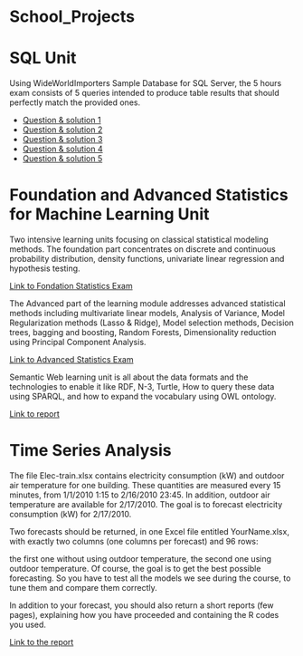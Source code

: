 # School_Projects

# SQL Unit
Using WideWorldImporters Sample Database for SQL Server, the 5 hours exam consists of 5 queries intended to produce table results that should perfectly match the provided ones. 

* [Question & solution 1](https://github.com/JLBT10/School_Projects/blob/main/SQL%20Project/QUESTION%201.txt)
* [Question & solution 2](https://github.com/JLBT10/School_Projects/blob/main/SQL%20Project/QUESTION%202.txt)
* [Question & solution 3](https://github.com/JLBT10/School_Projects/blob/main/SQL%20Project/QUESTION%203.txt)
* [Question & solution 4](https://github.com/JLBT10/School_Projects/blob/main/SQL%20Project/QUESTION%204.txt)
* [Question & solution 5](https://github.com/JLBT10/School_Projects/blob/main/SQL%20Project/QUESTION%205.txt)

# Foundation and Advanced Statistics for Machine Learning Unit

Two intensive learning units focusing on classical statistical modeling methods. The foundation part concentrates on discrete and continuous probability distribution, density functions, univariate linear regression and hypothesis testing.

[Link to Fondation Statistics Exam](https://github.com/JLBT10/School_Projects/blob/main/FSML%20project.pdf)

The Advanced part of the learning module addresses advanced statistical methods including multivariate linear models, Analysis of Variance, Model Regularization methods (Lasso & Ridge), Model selection methods, Decision trees, bagging and boosting, Random Forests, Dimensionality reduction using Principal Component Analysis.

[Link to Advanced Statistics Exam](https://github.com/JLBT10/School_Projects/blob/main/ASML%20Project.pdf)


Semantic Web learning unit is all about the data formats and the technologies to enable it like RDF, N-3, Turtle, How to query these data using SPARQL, and how to expand the vocabulary using OWL ontology.

[Link to report](https://github.com/JLBT10/School_Projects/blob/main/Handout_Web_semantic_BOA_THIEMELE%20.pdf)


# Time Series Analysis

The file Elec-train.xlsx contains electricity consumption (kW) and outdoor air temperature for one building. 
These quantities are measured every 15 minutes, from 1/1/2010 1:15 to 2/16/2010 23:45. In addition, outdoor air temperature are available for 2/17/2010. The goal is to forecast electricity consumption (kW) for 2/17/2010.

Two forecasts should be returned, in one Excel file entitled YourName.xlsx, with exactly two columns (one columns per forecast) and 96 rows:

the first one without using outdoor temperature, 
the second one using outdoor temperature.
Of course, the goal is to get the best possible forecasting. So you have to test all the models we see during the course, to tune them and compare them correctly.

In addition to your forecast, you should also return a short reports (few pages), explaining how you have proceeded and containing the R codes you used.

[Link to the report](https://github.com/JLBT10/School_Projects/blob/main/Times_Series_project.pdf)
